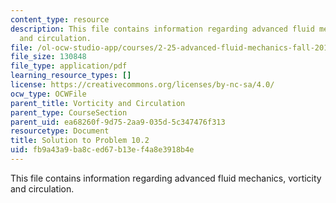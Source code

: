```yaml
---
content_type: resource
description: This file contains information regarding advanced fluid mechanics, vorticity
  and circulation.
file: /ol-ocw-studio-app/courses/2-25-advanced-fluid-mechanics-fall-2013/fb9a43a9ba8ced67b13ef4a8e3918b4e_MIT2_25F13_Solution10.02.pdf
file_size: 130848
file_type: application/pdf
learning_resource_types: []
license: https://creativecommons.org/licenses/by-nc-sa/4.0/
ocw_type: OCWFile
parent_title: Vorticity and Circulation
parent_type: CourseSection
parent_uid: ea68260f-9d75-2aa9-035d-5c347476f313
resourcetype: Document
title: Solution to Problem 10.2
uid: fb9a43a9-ba8c-ed67-b13e-f4a8e3918b4e
---
```

This file contains information regarding advanced fluid mechanics, vorticity and circulation.
